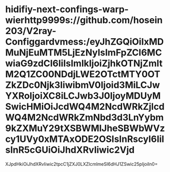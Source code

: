 # hidifiy-next-confings-warp-wierhttp9999s://github.com/hosein203/V2ray-Configgardvmess:/eyJhZGQiOiIxMDMuNjEuMTM5LjEzNyIsImFpZCI6MCwiaG9zdCI6IiIsImlkIjoiZjhkOTNjZmItM2Q1ZC00NDdjLWE2OTctMTY0OTZkZDc0Njk3IiwibmV0Ijoid3MiLCJwYXRoIjoiXC8iLCJwb3J0IjoyMDUyMSwicHMiOiJcdWQ4M2NcdWRkZjlcdWQ4M2NcdWRkZmNbd3d3LnYybm9kZXMuY29tXSBWMlJheSBWbWVzcy1UVy0xMTAxODE2OSIsInRscyI6IiIsInR5cGUiOiJhdXRvIiwic2Vjd



XJpdHkiOiJhdXRvIiwic2tpcC1jZXJ0LXZlcmlmeSI6dHJ1ZSwic25pIjoiIn0=